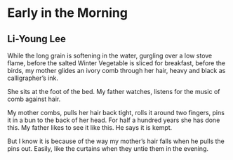 # Early in the Morning
## Li-Young Lee
While the long grain is softening
in the water, gurgling
over a low stove flame, before
the salted Winter Vegetable is sliced
for breakfast, before the birds,
my mother glides an ivory comb
through her hair, heavy
and black as calligrapher’s ink.

She sits at the foot of the bed.
My father watches, listens for
the music of comb
against hair.

My mother combs,
pulls her hair back
tight, rolls it
around two fingers, pins it
in a bun to the back of her head.
For half a hundred years she has done this.
My father likes to see it like this.
He says it is kempt.

But I know
it is because of the way
my mother’s hair falls
when he pulls the pins out.
Easily, like the curtains
when they untie them in the evening.